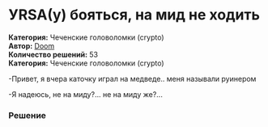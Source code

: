 # УRSA(у) бояться, на мид не ходить
**Категория:** Чеченские головоломки (crypto)\
**Автор:** [Doom](https://t.me/dontunique)\
**Количество решений:** 53\
**Категория:** Чеченские головоломки (crypto)

-Привет, я вчера каточку играл на медведе.. меня называли руинером
-Я надеюсь, не на миду?... не на миду же?...

### Решение

